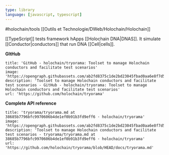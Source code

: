 ```yaml
---
type: library
language: [javascript, typescript]
---
```


#holochain/tools
[[Outils et Technologie/DWeb/Holochain/Holochain]]

[[TypeScript]] tests framework hApps [[Holochain DNA|DNAS]].
It simulate [[Conductor|conductors]] that run DNA [[Cell|cells]].

**GItHub**
```embed
title: 'GitHub - holochain/tryorama: Toolset to manage Holochain conductors and facilitate test scenarios'
image: 'https://opengraph.githubassets.com/ab2fd8375c1de2bd23045fbad0aa6e8f7d53b8caf583e8cd4663fbbd9a65ad0e/holochain/tryorama'
description: 'Toolset to manage Holochain conductors and facilitate test scenarios - GitHub - holochain/tryorama: Toolset to manage Holochain conductors and facilitate test scenarios'
url: 'https://github.com/holochain/tryorama'
```

**Complete API reference**
```embed
title: 'tryorama/tryorama.md at 38685b7796bfc9970606b4de1ef0b91b3fd9eff6 · holochain/tryorama'
image: 'https://opengraph.githubassets.com/ab2fd8375c1de2bd23045fbad0aa6e8f7d53b8caf583e8cd4663fbbd9a65ad0e/holochain/tryorama'
description: 'Toolset to manage Holochain conductors and facilitate test scenarios - tryorama/tryorama.md at 38685b7796bfc9970606b4de1ef0b91b3fd9eff6 · holochain/tryorama'
url: 'https://github.com/holochain/tryorama/blob/HEAD/docs/tryorama.md'
```

